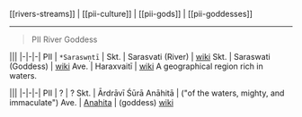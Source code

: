 [[rivers-streams]] | [[pii-culture]] | [[pii-gods]] | [[pii-goddesses]]

---

> PII River Goddess

|||
|-|-|-|
PII | `*Saraswṇtī` | 
Skt. | Sarasvati (River) | [wiki](https://en.wikipedia.org/wiki/Sarasvati_River "Sarasvati River")
Skt. | Saraswati (Goddess) | [wiki](https://en.wikipedia.org/wiki/Saraswati "Saraswati")
Ave. | Haraxvaitī | [wiki](https://en.wikipedia.org/wiki/Arachosia "Arachosia") A geographical region rich in waters.

|||
|-|-|-|
PII | ? | ?
Skt. | Ārdrāvī Śūrā Anāhitā | ("of the waters, mighty, and immaculate")
Ave. | [Anahita](anahita.md) | (goddess) [wiki](https://en.wikipedia.org/wiki/Anahita "Anahita")

